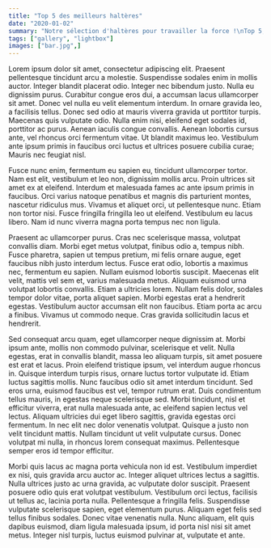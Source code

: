 ```yaml
---
title: "Top 5 des meilleurs haltères"
date: "2020-01-02"
summary: "Notre sélection d'haltères pour travailler la force !\nTop 5, convient à tout niveaux !"
tags: ["gallery", "lightbox"]
images: ["bar.jpg",]
---
```

Lorem ipsum dolor sit amet, consectetur adipiscing elit. Praesent pellentesque tincidunt arcu a molestie. Suspendisse sodales enim in mollis auctor. Integer blandit placerat odio. Integer nec bibendum justo. Nulla eu dignissim purus. Curabitur congue eros dui, a accumsan lacus ullamcorper sit amet. Donec vel nulla eu velit elementum interdum. In ornare gravida leo, a facilisis tellus. Donec sed odio at mauris viverra gravida ut porttitor turpis. Maecenas quis vulputate odio. Nulla enim nisi, eleifend eget sodales id, porttitor ac purus. Aenean iaculis congue convallis. Aenean lobortis cursus ante, vel rhoncus orci fermentum vitae. Ut blandit maximus leo. Vestibulum ante ipsum primis in faucibus orci luctus et ultrices posuere cubilia curae; Mauris nec feugiat nisl.

Fusce nunc enim, fermentum eu sapien eu, tincidunt ullamcorper tortor. Nam est elit, vestibulum et leo non, dignissim mollis arcu. Proin ultrices sit amet ex at eleifend. Interdum et malesuada fames ac ante ipsum primis in faucibus. Orci varius natoque penatibus et magnis dis parturient montes, nascetur ridiculus mus. Vivamus et aliquet orci, ut pellentesque nunc. Etiam non tortor nisi. Fusce fringilla fringilla leo ut eleifend. Vestibulum eu lacus libero. Nam id nunc viverra magna porta tempus nec non ligula.

Praesent ac ullamcorper purus. Cras nec scelerisque massa, volutpat convallis diam. Morbi eget metus volutpat, finibus odio a, tempus nibh. Fusce pharetra, sapien ut tempus pretium, mi felis ornare augue, eget faucibus nibh justo interdum lectus. Fusce erat odio, lobortis a maximus nec, fermentum eu sapien. Nullam euismod lobortis suscipit. Maecenas elit velit, mattis vel sem et, varius malesuada metus. Aliquam euismod urna volutpat lobortis convallis. Etiam a ultricies lorem. Nullam felis dolor, sodales tempor dolor vitae, porta aliquet sapien. Morbi egestas erat a hendrerit egestas. Vestibulum auctor accumsan elit non faucibus. Etiam porta ac arcu a finibus. Vivamus ut commodo neque. Cras gravida sollicitudin lacus et hendrerit.

Sed consequat arcu quam, eget ullamcorper neque dignissim at. Morbi ipsum ante, mollis non commodo pulvinar, scelerisque et velit. Nulla egestas, erat in convallis blandit, massa leo aliquam turpis, sit amet posuere est erat et lacus. Proin eleifend tristique ipsum, vel interdum augue rhoncus in. Quisque interdum turpis risus, ornare luctus tortor vulputate id. Etiam luctus sagittis mollis. Nunc faucibus odio sit amet interdum tincidunt. Sed eros urna, euismod faucibus est vel, tempor rutrum erat. Duis condimentum tellus mauris, in egestas neque scelerisque sed. Morbi tincidunt, nisl et efficitur viverra, erat nulla malesuada ante, ac eleifend sapien lectus vel lectus. Aliquam ultricies dui eget libero sagittis, gravida egestas orci fermentum. In nec elit nec dolor venenatis volutpat. Quisque a justo non velit tincidunt mattis. Nullam tincidunt ut velit vulputate cursus. Donec volutpat mi nulla, in rhoncus lorem consequat maximus. Pellentesque semper eros id tempor efficitur.

Morbi quis lacus ac magna porta vehicula non id est. Vestibulum imperdiet ex nisi, quis gravida arcu auctor ac. Integer aliquet ultrices lectus a sagittis. Nulla ultrices justo ac urna gravida, ac vulputate dolor suscipit. Praesent posuere odio quis erat volutpat vestibulum. Vestibulum orci lectus, facilisis ut tellus ac, lacinia porta nulla. Pellentesque a fringilla felis. Suspendisse vulputate scelerisque sapien, eget elementum purus. Aliquam eget felis sed tellus finibus sodales. Donec vitae venenatis nulla. Nunc aliquam, elit quis dapibus euismod, diam ligula malesuada ipsum, id porta nisl nisi sit amet metus. Integer nisl turpis, luctus euismod pulvinar at, vulputate et ante.
